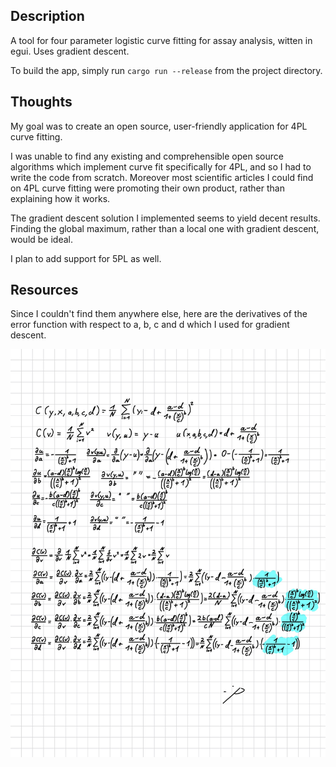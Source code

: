 ## Description

A tool for four parameter logistic curve fitting for assay analysis, witten in egui.
Uses gradient descent.

To build the app, simply run `cargo run --release` from the project directory.


## Thoughts

My goal was to create an open source, user-friendly application for 4PL curve fitting.

I was unable to find any existing and comprehensible open source algorithms which implement curve
fit specifically for 4PL, and so I had to write the code from scratch.
Moreover most scientific articles I could find on 4PL curve fitting were promoting their own product,
rather than explaining how it works.

The gradient descent solution I implemented seems to yield decent results.
Finding the global maximum, rather than a local one with gradient descent, would be ideal.

I plan to add support for 5PL as well.

## Resources
Since I couldn't find them anywhere else, here are the derivatives of the error function with respect
to a, b, c and d which I used for gradient descent.

![Derivatives with respect to a, b, c and d](https://github.com/eliavaux/elisa/blob/main/resources/math.jpg)
